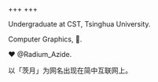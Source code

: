 +++
+++

Undergraduate at CST, Tsinghua University.

Computer Graphics, 🦀.

❤️ @Radium_Azide.

以「茨月」为网名出现在简中互联网上。